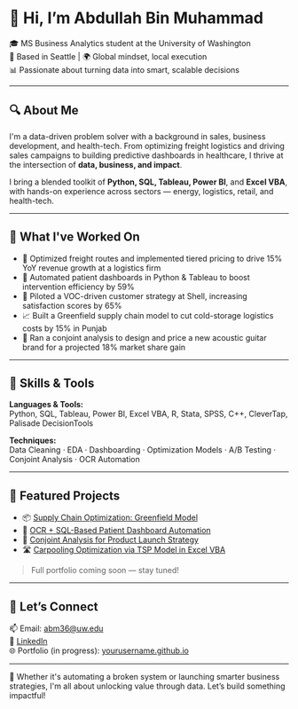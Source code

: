 # 👋 Hi, I’m Abdullah Bin Muhammad

🎓 MS Business Analytics student at the University of Washington  
📍 Based in Seattle | 🌍 Global mindset, local execution  
📊 Passionate about turning data into smart, scalable decisions

---

## 🔍 About Me

I'm a data-driven problem solver with a background in sales, business development, and health-tech. From optimizing freight logistics and driving sales campaigns to building predictive dashboards in healthcare, I thrive at the intersection of **data, business, and impact**.

I bring a blended toolkit of **Python, SQL, Tableau, Power BI**, and **Excel VBA**, with hands-on experience across sectors — energy, logistics, retail, and health-tech.

---

## 💼 What I've Worked On

- 🚛 Optimized freight routes and implemented tiered pricing to drive 15% YoY revenue growth at a logistics firm
- 🏥 Automated patient dashboards in Python & Tableau to boost intervention efficiency by 59%
- 🎯 Piloted a VOC-driven customer strategy at Shell, increasing satisfaction scores by 65%
- 📈 Built a Greenfield supply chain model to cut cold-storage logistics costs by 15% in Punjab
- 🎸 Ran a conjoint analysis to design and price a new acoustic guitar brand for a projected 18% market share gain

---

## 🧠 Skills & Tools

**Languages & Tools:**  
Python, SQL, Tableau, Power BI, Excel VBA, R, Stata, SPSS, C++, CleverTap, Palisade DecisionTools

**Techniques:**  
Data Cleaning · EDA · Dashboarding · Optimization Models · A/B Testing · Conjoint Analysis · OCR Automation

---

## 📂 Featured Projects

- 📦 [Supply Chain Optimization: Greenfield Model](#)
- 🧪 [OCR + SQL-Based Patient Dashboard Automation](#)
- 🎯 [Conjoint Analysis for Product Launch Strategy](#)
- 🛣️ [Carpooling Optimization via TSP Model in Excel VBA](#)

> Full portfolio coming soon — stay tuned!

---

## 🤝 Let’s Connect

📫 Email: abm36@uw.edu  
🔗 [LinkedIn](https://linkedin.com/in/abdullahbinmuhammad/)  
🌐 Portfolio (in progress): [yourusername.github.io](https://github.com/yourusername/yourusername)

---

🎯 Whether it's automating a broken system or launching smarter business strategies, I'm all about unlocking value through data. Let’s build something impactful!
